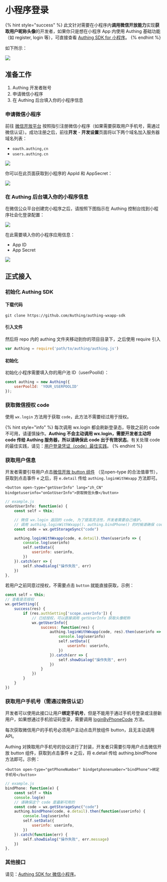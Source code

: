 # 小程序登录

{% hint style="success" %}
此文针对需要在小程序内**调用微信开放能力**实现**获取用户昵称头像**的开发者，如果你只是想在小程序 App 内使用 Authing 基础功能（如 register, login 等），可直接查看 [Authing SDK for 小程序](../../../sdk/authing-sdk-for-wxapp.md)。
{% endhint %}

如下所示：

![](../../../.gitbook/assets/img_0951.PNG)



## 准备工作

1. Authing 开发者账号
2. 申请微信小程序
3. 在 Authing 后台填入你的小程序信息

### 申请微信小程序

前往 [微信开放平台](https://mp.weixin.qq.com/) 按照指引注册微信小程序（如果需要获取用户手机号，需通过微信认证）。成功注册之后，前往**开发** - **开发设置**页面将以下两个域名加入服务器域名列表：

* `oauth.authing,cn` 
* `users.authing.cn` 

![](../../../.gitbook/assets/image%20%28250%29.png)

你可以在此页面获取到小程序的 AppId 和 AppSecret：

![](../../../.gitbook/assets/image%20%28509%29.png)

### 在 Authing 后台填入你的小程序信息

在微信公众平台创建完小程序之后，请按照下图指示在 Authing 控制台找到小程序社会化登录配置：

![](../../../.gitbook/assets/xiao-cheng-xu.png)

在此需要填入你的小程序应用信息：

* App ID
* App Secret

![](../../../.gitbook/assets/image%20%28464%29.png)

## 正式接入

### 初始化 Authing SDK

#### 下载代码

```text
git clone https://github.com/Authing/authing-wxapp-sdk
```

#### 引入文件

然后将 repo 内的 authing 文件夹移动到你的项目目录下，之后使用 require 引入

```javascript
var Authing = require('path/to/authing/authing.js')
```

#### 初始化

初始化小程序需要填入你的用户池 ID（userPoolId）：

```javascript
const authing = new Authing({
    userPoolId: 'YOUR_USERPOOLID'
});
```

### 获取微信授权 code

使用 `wx.login` 方法用于获取 `code`，此方法不需要经过用于授权。

{% hint style="info" %}
每次调用 wx.login 都会刷新登录态，导致之前的 code 不可用，请谨慎操作。**Authing 不会主动调用 wx.login，需要开发者主动将 code 传给 Authing 服务器，所以请确保此 code 出于有效状态**。有关处理 code 的最佳实践，请见：[用户登录凭证（code）最佳实践](code-best-practice.md)。
{% endhint %}

### 获取用户信息

开发者需要引导用户点击[微信开放 button 组件](https://developers.weixin.qq.com/miniprogram/dev/component/button.html) （见open-type 的合法值章节），获取到点击事件 `e` 之后，将 `e.detail` 传给 `authing.loginWithWxapp` 方法即可。

```markup
<button open-type="getUserInfo" lang="zh_CN" bindgetuserinfo="onGotUserInfo">获取微信头像</button>
```

```javascript
// example.js
onGotUserInfo: function(e) {
    const self = this;

    // 微信 wx.login 返回的 code, 为了提高灵活性，开发者需要自己维护。
    // 调用 authing.loginWithWxapp()、authing.bindPhone() 的时候请确保 code 是可用的。
    const code = wx.getStorageSync("code")

    authing.loginWithWxapp(code, e.detail).then(userinfo => {
        console.log(userinfo)
        self.setData({
            userinfo: userinfo,
        })
    }).catch(err => {
        self.showDialog("操作失败", err)
    })
},
```

若用户之前同意过授权，不需要点击 `button` 就能直接获取，示例：

```javascript
const self = this;
// 查看是否授权
wx.getSetting({
    success(res) {
        if (res.authSetting['scope.userInfo']) {
            // 已经授权，可以直接调用 getUserInfo 获取头像昵称
            wx.getUserInfo({
                success: function(res) {
                    authing.loginWithWxapp(code, res).then(userinfo => {
                        console.log(userinfo)
                        self.setData({
                            userinfo: userinfo,
                        })
                    }).catch(err => {
                        self.showDialog("操作失败", err)
                    })
                }
            })
        }
    }
})
```

### 获取用户手机号（需通过微信认证）

开发者可以使用此接口让用户**绑定手机号**，但是不能用于通过手机号登录或注册新用户，如果想通过手机验证码登录，需要调用 [loginByPhoneCode](https://learn.authing.cn/authing/sdk/sdk-for-javascript#shi-yong-shou-ji-yan-zheng-ma-deng-lu) 方法。

每次获取微信用户的手机号必须用户主动点击开放组件 button，且无主动调用 API。

Authing 对换取用户手机号的协议进行了封装，开发者只需要引导用户点击微信开放 button 组件，获取到点击事件 e 之后，将 e.detail 传给 authing.bindPhone 方法即可。示例：

```markup
<button open-type="getPhoneNumber" bindgetphonenumber="bindPhone">绑定手机号</button>
```

```javascript
// example.js
bindPhone: function(e) {
    const self = this
    console.log(e)
    // 请确保这个 code 是最新可用的
    const code = wx.getStorageSync("code")
    authing.bindPhone(code, e.detail).then(function(userinfo) {
        console.log(userinfo)
        self.setData({
            userinfo: userinfo,
        })
    }).catch(function(err) {
        self.showDialog("操作失败", err.message)
    })
},
```

### 其他接口

请见：[Authing SDK for 微信小程序](../../../sdk/authing-sdk-for-wxapp.md)。


